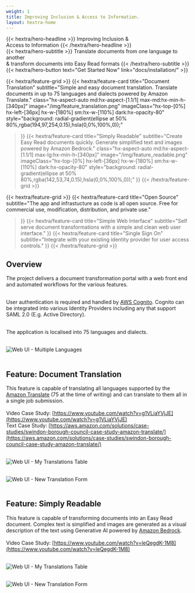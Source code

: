 ```yaml
---
weight: 1
title: Improving Inclusion & Access to Information.
layout: hextra-home
---
```


<div class="hx-mt-6 hx-mb-6">
{{< hextra/hero-headline >}}
  Improving Inclusion &&nbsp;<br class="sm:hx-block hx-hidden" />Access to Information
{{< /hextra/hero-headline >}}
</div>

<div class="hx-mb-12">
{{< hextra/hero-subtitle >}}
  Translate documents from one language to another&nbsp;<br class="sm:hx-block hx-hidden" />& transform documents into Easy Read formats
{{< /hextra/hero-subtitle >}}
</div>

<div class="hx-mb-6">
{{< hextra/hero-button text="Get Started Now" link="docs/installation/" >}}
</div>

<div class="hx-mt-6"></div>

{{< hextra/feature-grid >}}
  {{< hextra/feature-card
    title="Document Translation"
    subtitle="Simple and easy document translation. Translate documents in up to 75 languages and dialects powered by Amazon Translate."
    class="hx-aspect-auto md:hx-aspect-[1.1/1] max-md:hx-min-h-[340px]"
    image="/img/feature_translation.png"
    imageClass="hx-top-[0%] hx-left-[36px] hx-w-[180%] sm:hx-w-[110%] dark:hx-opacity-80"
    style="background: radial-gradient(ellipse at 50% 80%,rgba(194,97,254,0.15),hsla(0,0%,100%,0));"
  >}}
  {{< hextra/feature-card
    title="Simply Readable"
    subtitle="Create Easy Read documents quickly. Generate simplified text and images powered by Amazon Bedrock."
    class="hx-aspect-auto md:hx-aspect-[1.1/1] max-lg:hx-min-h-[340px]"
    image="/img/feature_readable.png"
    imageClass="hx-top-[0%] hx-left-[36px] hx-w-[180%] sm:hx-w-[110%] dark:hx-opacity-80"
    style="background: radial-gradient(ellipse at 50% 80%,rgba(142,53,74,0.15),hsla(0,0%,100%,0));"
  >}}
{{< /hextra/feature-grid >}}

<div class="hx-mt-6"></div>

{{< hextra/feature-grid >}}
  {{< hextra/feature-card
    title="Open Source"
    subtitle="The app and infrastucture as code is all open source. Free for commercial use, modification, distribution, and private use."
  >}}
  {{< hextra/feature-card
    title="Simple Web Interface"
    subtitle="Self serve document transformations with a simple and clean web user interface."
  >}}
  {{< hextra/feature-card
    title="Single Sign On"
    subtitle="Integrate with your existing identity provider for user access controls."
  >}}
{{< /hextra/feature-grid >}}
&nbsp;

## **Overview**
The project delivers a document transformation portal with a web front end and automated workflows for the various features.
<br/><br/>

User authentication is required and handled by [AWS Cognito](https://aws.amazon.com/cognito/). Cognito can be integrated into various Identity Providers including any that support SAML 2.0 (E.g. Active Directory).
<br/><br/>

The application is localised into 75 languages and dialects.
<br/><br/>

![Web UI - Multiple Languages](/img/client_multi_lang.png)
<br/><br/>

## **Feature: Document Translation**
This feature is capable of translating all languages supported by the [Amazon Translate](https://aws.amazon.com/translate/) (75 at the time of writing) and can translate to them all in a single job submission.
<br/><br/>
Video Case Study: [https://www.youtube.com/watch?v=g1VLiaYVjJE](https://www.youtube.com/watch?v=g1VLiaYVjJE)<br/>
Text Case Study: [https://aws.amazon.com/solutions/case-studies/swindon-borough-council-case-study-amazon-translate/](https://aws.amazon.com/solutions/case-studies/swindon-borough-council-case-study-amazon-translate/)
<br/><br/>

![Web UI - My Translations Table](/img/client_translation_history.png)
<br/><br/>

![Web UI - New Translation Form](/img/client_translation_create.png)
<br/><br/>

## **Feature: Simply Readable**
This feature is capable of transforming documents into an Easy Read document. Complex text is simplified and images are generated as a visual description of the text using Generative AI powered by [Amazon Bedrock](https://aws.amazon.com/bedrock/).
<br/><br/>
Video Case Study: [https://www.youtube.com/watch?v=leQegdK-1M8](https://www.youtube.com/watch?v=leQegdK-1M8)
<br/><br/>

![Web UI - My Translations Table](/img/client_readable_history.png)
<br/><br/>

![Web UI - New Translation Form](/img/client_readable_create.png)
<br/><br/>
